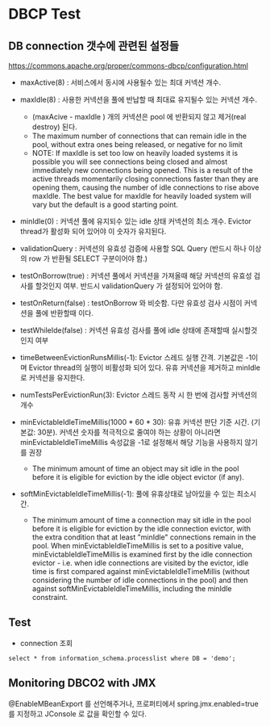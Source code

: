 # DBCP Test
## DB connection 갯수에 관련된 설정들
https://commons.apache.org/proper/commons-dbcp/configuration.html

* maxActive(8) : 서비스에서 동시에 사용될수 있는 최대 커넥션 개수.

* maxIdle(8) : 사용한 커넥션을 풀에 반납할 때 최대료 유지될수 있는 커넥션 개수.
  - (maxAcive - maxIdle ) 개의 커넥션은 pool 에 반환되지 않고 제거(real destroy) 된다.  
  - The maximum number of connections that can remain idle in the pool, without extra ones being released, or negative for no limit
  - NOTE: If maxIdle is set too low on heavily loaded systems it is possible you will see connections being closed and almost immediately new connections being opened. This is a result of the active threads momentarily closing connections faster than they are opening them, causing the number of idle connections to rise above maxIdle. The best value for maxIdle for heavily loaded system will vary but the default is a good starting point.

* minIdle(0) : 커넥션 풀에 유지되수 있는 idle 상태 커넥션의 최소 개수. Evictor thread가 활성화 되어 있어야 이 숫자가 유지된다.

* validationQuery : 커넥션의 유효성 검증에 사용할 SQL Query (반드시 하나 이상의 row 가 반환될 SELECT 구분이어야 함.)

* testOnBorrow(true) : 커넥션 풀에서 커넥션을 가져올때 해당 커넥션의 유효성 검사를 할것인지 여부. 반드시 validationQuery 가 설정되어 있어야 함.

* testOnReturn(false) : testOnBorrow 와 비슷함. 다만 유효성 검사 시점이 커넥션을 풀에 반환할때 이다.

* testWhileIde(false) : 커넥션 유효성 검사를 풀에 idle 상태에 존재할때 실시할것인지 여부

* timeBetweenEvictionRunsMillis(-1): Evictor 스레드 실행 간격. 기본값은 -1이며 Evictor thread의 실행이 비활성화 되어 있다. 유휴 커넥션을 제거하고 minIdle 로 커넥션을 유지한다.

* numTestsPerEvictionRun(3): Evictor 스레드 동작 시 한 번에 검사할 커넥션의 개수

* minEvictableIdleTimeMillis(1000 * 60 * 30): 유휴 커넥션 판단 기준 시간. (기본값: 30분). 커넥션 숫자를 적극적으로 줄여야 하는 상황이 아니라면 minEvictableIdleTimeMillis 속성값을 -1로 설정해서 해당 기능을 사용하지 않기를 권장
  - The minimum amount of time an object may sit idle in the pool before it is eligible for eviction by the idle object evictor (if any).

* softMinEvictableIdleTimeMillis(-1): 풀에 유휴상태로 남아있을 수 있는 최소시간. 
  - The minimum amount of time a connection may sit idle in the pool before it is eligible for eviction by the idle connection evictor, with the extra condition that at least "minIdle" connections remain in the pool. When minEvictableIdleTimeMillis is set to a positive value, minEvictableIdleTimeMillis is examined first by the idle connection evictor - i.e. when idle connections are visited by the evictor, idle time is first compared against minEvictableIdleTimeMillis (without considering the number of idle connections in the pool) and then against softMinEvictableIdleTimeMillis, including the minIdle constraint.
  
## Test
* connection 조회
```
select * from information_schema.processlist where DB = 'demo';
```  
## Monitoring DBCO2 with JMX
@EnableMBeanExport 를 선언해주거나, 프로퍼티에서 spring.jmx.enabled=true 를 지정하고 JConsole 로 값을 확인할 수 있다.